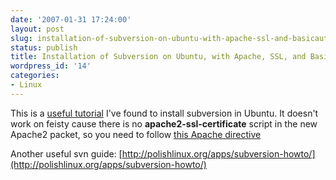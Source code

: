 ```yaml
---
date: '2007-01-31 17:24:00'
layout: post
slug: installation-of-subversion-on-ubuntu-with-apache-ssl-and-basicauth-at-alephzarro
status: publish
title: Installation of Subversion on Ubuntu, with Apache, SSL, and BasicAuth. at AlephZarro
wordpress_id: '14'
categories:
- Linux
---
```


This is a [useful tutorial](http://alephzarro.com/blog/2007/01/07/installation-of-subversion-on-ubuntu-with-apache-ssl-and-basicauth/) I've found to install subversion in Ubuntu. It doesn't work on feisty cause  there is no **apache2-ssl-certificate** script in the new Apache2 packet, so you need to follow [this Apache directive](http://httpd.apache.org/docs/2.0/ssl/ssl_faq.html#selfcert)

Another useful svn guide: [http://polishlinux.org/apps/subversion-howto/](http://polishlinux.org/apps/subversion-howto/)
